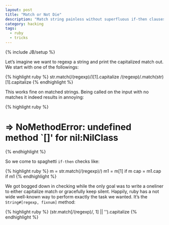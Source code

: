 ```yaml
---
layout: post
title: "Match or Not Die"
description: "Match string painless without superfluous if-then clauses"
category: hacking
tags:
  - ruby
  - tricks
---
```

{% include JB/setup %}

Let’s imagine we want to regexp a string and print the capitalized match out.
We start with one of the followings:

{% highlight ruby %}
str.match(/(regexp)/)[1].capitalize
/(regexp)/.match(str)[1].capitalize
{% endhighlight %}

This works fine on matched strings. Being called on the input with no matches
it indeed results in annoying:

{% highlight ruby %}
# ⇒ NoMethodError: undefined method `[]' for nil:NilClass
{% endhighlight %}

So we come to spaghetti `if-then` checks like:

{% highlight ruby %}
m = str.match(/(regexp)/)
m1 = m[1] if m
cap = m1.cap if m1
{% endhighlight %}

We got bogged down in checking while the only goal was to write a oneliner to
either capitalize match or gracefully keep silent. Happily, ruby has a not
wide well-known way to perform exactly the task we wanted. It’s the 
`String#[regexp, fixnum]` method:

{% highlight ruby %}
(str.match[/(regexp)/, 1] || '').capitalize
{% endhighlight %}


